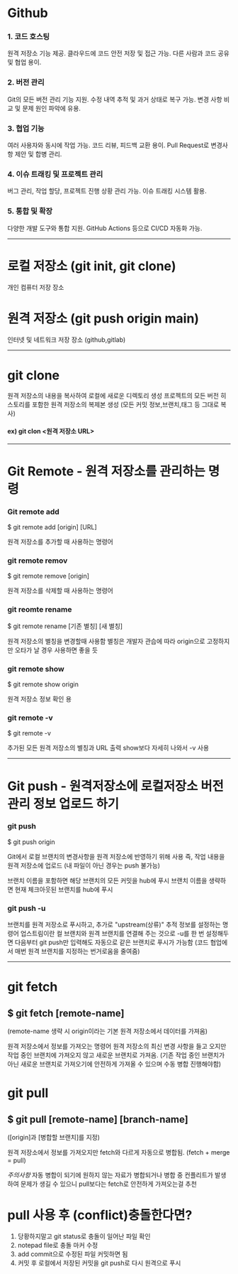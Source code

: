 # Github

### 1. 코드 호스팅

원격 저장소 기능 제공.
클라우드에 코드 안전 저장 및 접근 가능.
다른 사람과 코드 공유 및 협업 용이.

### 2. 버전 관리

Git의 모든 버전 관리 기능 지원.
수정 내역 추적 및 과거 상태로 복구 가능.
변경 사항 비교 및 문제 원인 파악에 유용.

### 3. 협업 기능

여러 사용자와 동시에 작업 가능.
코드 리뷰, 피드백 교환 용이.
Pull Request로 변경사항 제안 및 합병 관리.

### 4. 이슈 트래킹 및 프로젝트 관리

버그 관리, 작업 할당, 프로젝트 진행 상황 관리 가능.
이슈 트래킹 시스템 활용.

### 5. 통합 및 확장

다양한 개발 도구와 통합 지원.
GitHub Actions 등으로 CI/CD 자동화 가능.


_________________________________________________________________________________________________________________________


# 로컬 저장소 (git init, git clone)

개인 컴퓨터 저장 장소


# 원격 저장소 (git push origin main)

인터넷 및 네트워크 저장 장소 (github,gitlab)

_________________________________________________________________________________________________________________________

# git clone

원격 저장소의 내용을 복사하여 로컬에 새로운 디렉토리 생성
프로젝트의 모든 버전 히스토리를 포함한 원격 저장소의 복제본 생성
(모든 커밋 정보,브랜치,태그 등 그대로 복사)
#### ex) git clon <원격 저장소 URL>

_________________________________________________________________________________________________________________________


# Git Remote - 원격 저장소를 관리하는 명령



### Git remote add

$ git remote add [origin] [URL]

원격 저장소를 추가할 때 사용하는 명령어



### git remote remov

$ git remote remove [origin]

원격 저장소를 삭제할 때 사용하는 명령어


### git reomte rename

$ git remote rename [기존 별칭] [새 별칭]

원격 저장소의 별칭을 변경할때 사용함
별칭은 개발자 관습에 따라 origin으로 고정하지만 오타가 날 경우 사용하면 좋을 듯


### git remote show

$ git remote show origin

원격 저장소 정보 확인 용

### git remote -v

$ git remote -v

추가된 모든 원격 저장소의 별칭과 URL 출력 
show보다 자세히 나와서 -v 사용

_________________________________________________________________________________________________________________________

# Git push - 원격저장소에 로컬저장소 버전관리 정보 업로드 하기 


### git push

$ git push origin <branch>

 Git에서 로컬 브랜치의 변경사항을 원격 저장소에 반영하기 위해 사용
즉, 작업 내용을 원격 저장소에 업로드 (내 파일이 아닌 경우는 push 불가능)

브랜치 이름을 포함하면 해당 브랜치의 모든 커밋을 hub에 푸시
브랜치 이름을 생략하면 현재 체크아웃된 브랜치를 hub에 푸시



### git push -u

브랜치를 원격 저장소로 푸시하고, 추가로 "upstream(상류)" 추적 정보를 설정하는 명령어
업스트림이란 컬 브랜치와 원격 브랜치를 연결해 주는 것으로 -u를 한 번 설정해두면 
다음부터 git push만 입력해도 자동으로 같은 브랜치로 푸시가 가능함
(코드 협업에서 매번 원격 브랜치를 지정하는 번거로움을 줄여줌)





_________________________________________________________________________________________________________________________


# git fetch

## $ git fetch [remote-name]
(remote-name 생략 시 origin이라는 기본 원격 저장소에서 데이터를 가져옴)

원격 저장소에서 정보를 가져오는 명령어
원격 저장소의 최신 변경 사항을 들고 오지만 작업 중인 브랜치에 가져오지 않고
새로운 브랜치로 가져옴.
(기존 작업 중인 브랜치가 아닌 새로운 브랜치로 가져오기에 안전하게 가져올 수 있으며 수동 병합 진행해야함)


# git pull

## $ git pull [remote-name] [branch-name]
([origin]과 [병합할 브랜치]를 지정)

원격 저장소에서 정보를 가져오지만 fetch와 다르게 자동으로 병합됨.
(fetch + merge = pull)

*주의사항* 자동 병합이 되기에 원하지 않는 자료가 병합되거나 병합 중 컨플리트가 발생하여
문제가 생길 수 있으니 pull보다는 fetch로 안전하게 가져오는걸 추천


# pull 사용 후 (conflict)충돌한다면?

1. 당황하지말고 git status로 충돌이 일어난 파일 확인
2. notepad file로 충돌 마커 수정
3. add commit으로 수정된 파일 커밋하면 됨
4. 커밋 후 로컬에서 저장된 커밋을 git push로 다시 원격으로 푸시















